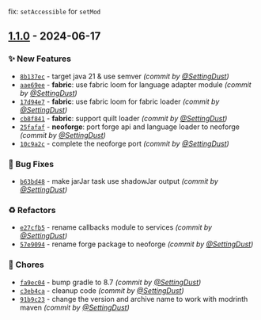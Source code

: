 fix: `setAccessible` for `setMod`

## [1.1.0] - 2024-06-17
### :sparkles: New Features
- [`8b137ec`](https://github.com/SettingDust/preloading-tricks/commit/8b137ec3edf702505817d141635a0b7297f9c446) - target java 21 & use semver *(commit by [@SettingDust](https://github.com/SettingDust))*
- [`aae69ee`](https://github.com/SettingDust/preloading-tricks/commit/aae69eef2d5513fb05dfe660707fa8c1726da02e) - **fabric**: use fabric loom for language adapter module *(commit by [@SettingDust](https://github.com/SettingDust))*
- [`17d94e7`](https://github.com/SettingDust/preloading-tricks/commit/17d94e759f523cfefe8b98e7de992842e2214c58) - **fabric**: use fabric loom for fabric loader *(commit by [@SettingDust](https://github.com/SettingDust))*
- [`cb8f841`](https://github.com/SettingDust/preloading-tricks/commit/cb8f841aa4c8f6b44ce8520676957e1f1cc71f79) - **fabric**: support quilt loader *(commit by [@SettingDust](https://github.com/SettingDust))*
- [`25fafaf`](https://github.com/SettingDust/preloading-tricks/commit/25fafafd26aae8f71a8fa13edded7d910e5b44c1) - **neoforge**: port forge api and language loader to neoforge *(commit by [@SettingDust](https://github.com/SettingDust))*
- [`10c9a2c`](https://github.com/SettingDust/preloading-tricks/commit/10c9a2c4e06a8733fd4e92f62c3de6abb148f3de) - complete the neoforge port *(commit by [@SettingDust](https://github.com/SettingDust))*

### :bug: Bug Fixes
- [`b63bd48`](https://github.com/SettingDust/preloading-tricks/commit/b63bd488496febf9c5e0381622e497bbc40a6142) - make jarJar task use shadowJar output *(commit by [@SettingDust](https://github.com/SettingDust))*

### :recycle: Refactors
- [`e27cfb5`](https://github.com/SettingDust/preloading-tricks/commit/e27cfb50f184ef4cc23928d181208a3c6831137d) - rename callbacks module to services *(commit by [@SettingDust](https://github.com/SettingDust))*
- [`57e9094`](https://github.com/SettingDust/preloading-tricks/commit/57e909478350049bfada0d844f6136dabfef93e1) - rename forge package to neoforge *(commit by [@SettingDust](https://github.com/SettingDust))*

### :wrench: Chores
- [`fa9ec04`](https://github.com/SettingDust/preloading-tricks/commit/fa9ec040e756517004e255feccce6a12a21b135c) - bump gradle to 8.7 *(commit by [@SettingDust](https://github.com/SettingDust))*
- [`c3eb4ca`](https://github.com/SettingDust/preloading-tricks/commit/c3eb4ca11fd34c65cf7ab82b230bdb40de99efd4) - cleanup code *(commit by [@SettingDust](https://github.com/SettingDust))*
- [`91b9c23`](https://github.com/SettingDust/preloading-tricks/commit/91b9c235f55416062738450675b4cd64f01f7a0b) - change the version and archive name to work with modrinth maven *(commit by [@SettingDust](https://github.com/SettingDust))*

[1.1.0]: https://github.com/SettingDust/preloading-tricks/compare/1.0.6...1.1.0
